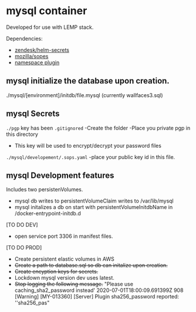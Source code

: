 # mysql container

Developed for use with LEMP stack.

Dependencies:
* [zendesk/helm-secrets](https://github.com/zendesk/helm-secrets)
* [mozilla/sopes](https://github.com/mozilla/sops)
* [namespace plugin](https://github.com/thomastaylor312/helm-namespace)

## mysql initialize the database upon creation.
./mysql/[environment]/initdb/file.mysql (currently wallfaces3.sql)


## mysql Secrets
```./pgp``` key has been ```.gitignored```
   -Create the folder 
   -Place you private pgp in this directory
   - This key will be used to encrypt/decrypt your password files

```./mysql/developement/.sops.yaml``` 
   -place your public key id in this file. 


## mysql Development features
Includes two persistenVolumes.
* mysql db writes to persistentVolumeClaim writes to /var/lib/mysql
* mysql initalizes a db on start with persistentVolumeInitdbName in /docker-entrypoint-initdb.d


[TO DO DEV]
* open service port 3306 in manifest files.

[TO DO PROD]
* Create persistent elastic volumes in AWS
* ~~Create a path to database.sql so db can initalize upon creation.~~
* ~~Create encyption keys for secrets.~~
* Lockdown mysql version dev uses latest.
* ~~Stop logging the following message.~~ "Please use caching_sha2_password instead'
2020-07-01T18:00:09.691399Z 908 [Warning] [MY-013360] [Server] Plugin sha256_password reported: ''sha256_pas"

